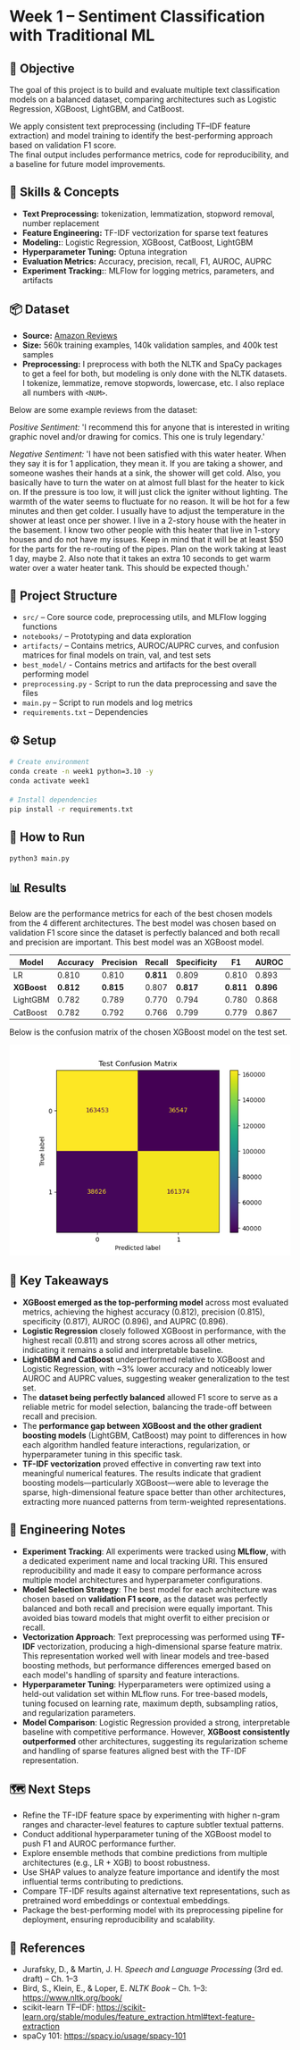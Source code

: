 # Week 1 – Sentiment Classification with Traditional ML

## 📌 Objective
The goal of this project is to build and evaluate multiple text classification models on a balanced dataset, comparing architectures such as Logistic Regression, XGBoost, LightGBM, and CatBoost.  

We apply consistent text preprocessing (including TF–IDF feature extraction) and model training to identify the best-performing approach based on validation F1 score.  
The final output includes performance metrics, code for reproducibility, and a baseline for future model improvements.

## 🧩 Skills & Concepts
- **Text Preprocessing:** tokenization, lemmatization, stopword removal, number replacement 
- **Feature Engineering:** TF-IDF vectorization for sparse text features
- **Modeling:**: Logistic Regression, XGBoost, CatBoost, LightGBM
- **Hyperparameter Tuning:** Optuna integration
- **Evaluation Metrics:** Accuracy, precision, recall, F1, AUROC, AUPRC
- **Experiment Tracking:**: MLFlow for logging metrics, parameters, and artifacts 

## 📦 Dataset
- **Source:** [Amazon Reviews](https://www.kaggle.com/datasets/kritanjalijain/amazon-reviews)
- **Size:** 560k training examples, 140k validation samples, and 400k test samples
- **Preprocessing:** I preprocess with both the NLTK and SpaCy packages to get a feel for both, but modeling is only done with the NLTK datasets. I tokenize, lemmatize, remove stopwords, lowercase, etc. I also replace all numbers with `<NUM>`. 

Below are some example reviews from the dataset: 

*Positive Sentiment:* 'I recommend this for anyone that is interested in writing graphic novel and/or drawing for comics. This one is truly legendary.'

*Negative Sentiment:* 'I have not been satisfied with this water heater. When they say it is for 1 application, they mean it. If you are taking a shower, and someone washes their hands at a sink, the shower will get cold. Also, you basically have to turn the water on at almost full blast for the heater to kick on. If the pressure is too low, it will just click the igniter without lighting. The warmth of the water seems to fluctuate for no reason. It will be hot for a few minutes and then get colder. I usually have to adjust the temperature in the shower at least once per shower. I live in a 2-story house with the heater in the basement. I know two other people with this heater that live in 1-story houses and do not have my issues. Keep in mind that it will be at least $50 for the parts for the re-routing of the pipes. Plan on the work taking at least 1 day, maybe 2. Also note that it takes an extra 10 seconds to get warm water over a water heater tank. This should be expected though.'

## 📂 Project Structure
- `src/` – Core source code, preprocessing utils, and MLFlow logging functions
- `notebooks/` – Prototyping and data exploration  
- `artifacts/` – Contains metrics, AUROC/AUPRC curves, and confusion matrices for final models on train, val, and test sets
- `best_model/` - Contains metrics and artifacts for the best overall performing model 
- `preprocessing.py` - Script to run the data preprocessing and save the files
- `main.py` – Script to run models and log metrics
- `requirements.txt` – Dependencies  

## ⚙️ Setup
```bash
# Create environment
conda create -n week1 python=3.10 -y
conda activate week1

# Install dependencies
pip install -r requirements.txt
```

## 🚀 How to Run 
```bash 
python3 main.py
```

## 📊 Results
Below are the performance metrics for each of the best chosen models from the 4 different architectures. The best model was chosen based on validation F1 score since the dataset is perfectly balanced and both recall and precision are important. This best model was an XGBoost model. 

| Model    | Accuracy | Precision | Recall | Specificity | F1    | AUROC  | AUPRC  |
|----------|----------|-----------|--------|-------------|-------|--------|--------|
| LR       | 0.810    | 0.810     | **0.811**  | 0.809       | 0.810 | 0.893  | 0.892  |
| **XGBoost**  | **0.812**    | **0.815**     | 0.807  | **0.817**       | **0.811** | **0.896**  | **0.896**  |
| LightGBM | 0.782    | 0.789     | 0.770  | 0.794       | 0.780 | 0.868  | 0.866  |
| CatBoost | 0.782    | 0.792     | 0.766  | 0.799       | 0.779 | 0.867  | 0.865  |

Below is the confusion matrix of the chosen XGBoost model on the test set. 

![XGBoost Confusion Matrix](artifacts/xgb/test_confusion_matrix.png)

## 📌 Key Takeaways
- **XGBoost emerged as the top-performing model** across most evaluated metrics, achieving the highest accuracy (0.812), precision (0.815), specificity (0.817), AUROC (0.896), and AUPRC (0.896).  
- **Logistic Regression** closely followed XGBoost in performance, with the highest recall (0.811) and strong scores across all other metrics, indicating it remains a solid and interpretable baseline.  
- **LightGBM and CatBoost** underperformed relative to XGBoost and Logistic Regression, with ~3% lower accuracy and noticeably lower AUROC and AUPRC values, suggesting weaker generalization to the test set.  
- The **dataset being perfectly balanced** allowed F1 score to serve as a reliable metric for model selection, balancing the trade-off between recall and precision.  
- The **performance gap between XGBoost and the other gradient boosting models** (LightGBM, CatBoost) may point to differences in how each algorithm handled feature interactions, regularization, or hyperparameter tuning in this specific task.
- **TF-IDF vectorization** proved effective in converting raw text into meaningful numerical features. The results indicate that gradient boosting models—particularly XGBoost—were able to leverage the sparse, high-dimensional feature space better than other architectures, extracting more nuanced patterns from term-weighted representations.

## 🧠 Engineering Notes
- **Experiment Tracking**: All experiments were tracked using **MLflow**, with a dedicated experiment name and local tracking URI. This ensured reproducibility and made it easy to compare performance across multiple model architectures and hyperparameter configurations.
- **Model Selection Strategy**: The best model for each architecture was chosen based on **validation F1 score**, as the dataset was perfectly balanced and both recall and precision were equally important. This avoided bias toward models that might overfit to either precision or recall.
- **Vectorization Approach**: Text preprocessing was performed using **TF-IDF** vectorization, producing a high-dimensional sparse feature matrix. This representation worked well with linear models and tree-based boosting methods, but performance differences emerged based on each model's handling of sparsity and feature interactions.
- **Hyperparameter Tuning**: Hyperparameters were optimized using a held-out validation set within MLflow runs. For tree-based models, tuning focused on learning rate, maximum depth, subsampling ratios, and regularization parameters.
- **Model Comparison**: Logistic Regression provided a strong, interpretable baseline with competitive performance. However, **XGBoost consistently outperformed** other architectures, suggesting its regularization scheme and handling of sparse features aligned best with the TF-IDF representation.

## 🗺️ Next Steps
- Refine the TF-IDF feature space by experimenting with higher n-gram ranges and character-level features to capture subtler textual patterns.  
- Conduct additional hyperparameter tuning of the XGBoost model to push F1 and AUROC performance further.  
- Explore ensemble methods that combine predictions from multiple architectures (e.g., LR + XGB) to boost robustness.  
- Use SHAP values to analyze feature importance and identify the most influential terms contributing to predictions.  
- Compare TF-IDF results against alternative text representations, such as pretrained word embeddings or contextual embeddings.  
- Package the best-performing model with its preprocessing pipeline for deployment, ensuring reproducibility and scalability.  

## 🔗 References
- Jurafsky, D., & Martin, J. H. *Speech and Language Processing* (3rd ed. draft) – Ch. 1–3
- Bird, S., Klein, E., & Loper, E. *NLTK Book* – Ch. 1–3: https://www.nltk.org/book/
- scikit-learn TF–IDF: https://scikit-learn.org/stable/modules/feature_extraction.html#text-feature-extraction
- spaCy 101: https://spacy.io/usage/spacy-101


